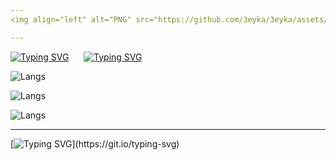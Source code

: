 ```yaml
---
<img align="left" alt="PNG" src="https://github.com/3eyka/3eyka/assets/71324677/bb62d369-14e7-461b-a594-9d8ad9d41493" width="300px" margin="1000px"/>

---
```


 [![Typing SVG](https://readme-typing-svg.herokuapp.com?font=DotGothic16&size=24&duration=50&pause=250&color=777BFF&random=false&width=435&lines=3+e+y+k+a)](https://git.io/typing-svg)
 &nbsp;&nbsp;&nbsp;&nbsp;&nbsp;[![Typing SVG](https://readme-typing-svg.herokuapp.com?font=Rock+Salt&duration=50&pause=10&color=0007FF2A&random=false&width=435&lines=ahahahaha;6;9;420;elation;nah+i'd+win;SIGSEGV;XD;jk;LMAO)](https://git.io/typing-svg)


![Langs](https://img.shields.io/badge/-Py%20-%230079C1?style=for-the-badge&color=e6e6e6&logo=googlegemini&logoColor=1e00ff)

![Langs](https://img.shields.io/badge/-Go%20-%230079C1?style=for-the-badge&color=e6e6e6&logo=googlegemini&logoColor=1e00ff)

![Langs](https://img.shields.io/badge/-C%23-%230079C1?style=for-the-badge&color=e6e6e6&logo=googlegemini&logoColor=1e00ff)

---
[![Typing SVG](https://readme-typing-svg.herokuapp.com?font=Fira+Code&size=1&pause=1000&color=36BCF700&random=false&width=1&height=1&lines=.)](https://git.io/typing-svg)
